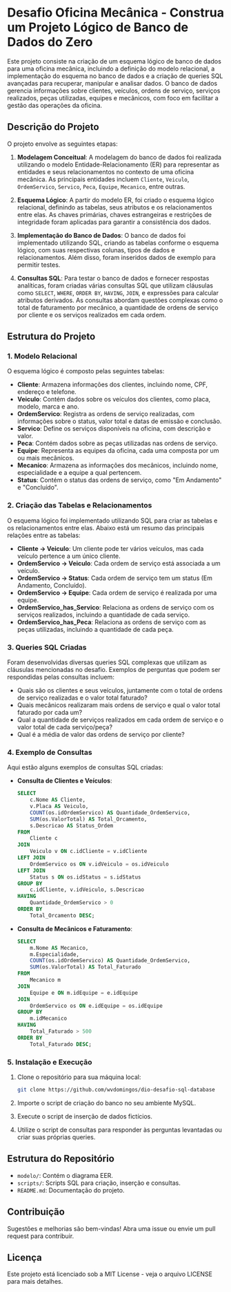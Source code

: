 # Desafio Oficina Mecânica - Construa um Projeto Lógico de Banco de Dados do Zero 

Este projeto consiste na criação de um esquema lógico de banco de dados para uma oficina mecânica, incluindo a definição do modelo relacional, a implementação do esquema no banco de dados e a criação de queries SQL avançadas para recuperar, manipular e analisar dados. O banco de dados gerencia informações sobre clientes, veículos, ordens de serviço, serviços realizados, peças utilizadas, equipes e mecânicos, com foco em facilitar a gestão das operações da oficina.

## Descrição do Projeto

O projeto envolve as seguintes etapas:

1. **Modelagem Conceitual**: A modelagem do banco de dados foi realizada utilizando o modelo Entidade-Relacionamento (ER) para representar as entidades e seus relacionamentos no contexto de uma oficina mecânica. As principais entidades incluem `Cliente`, `Veiculo`, `OrdemServico`, `Servico`, `Peca`, `Equipe`, `Mecanico`, entre outras.
   
2. **Esquema Lógico**: A partir do modelo ER, foi criado o esquema lógico relacional, definindo as tabelas, seus atributos e os relacionamentos entre elas. As chaves primárias, chaves estrangeiras e restrições de integridade foram aplicadas para garantir a consistência dos dados.

3. **Implementação do Banco de Dados**: O banco de dados foi implementado utilizando SQL, criando as tabelas conforme o esquema lógico, com suas respectivas colunas, tipos de dados e relacionamentos. Além disso, foram inseridos dados de exemplo para permitir testes.

4. **Consultas SQL**: Para testar o banco de dados e fornecer respostas analíticas, foram criadas várias consultas SQL que utilizam cláusulas como `SELECT`, `WHERE`, `ORDER BY`, `HAVING`, `JOIN`, e expressões para calcular atributos derivados. As consultas abordam questões complexas como o total de faturamento por mecânico, a quantidade de ordens de serviço por cliente e os serviços realizados em cada ordem.

## Estrutura do Projeto

### 1. **Modelo Relacional**

O esquema lógico é composto pelas seguintes tabelas:

- **Cliente**: Armazena informações dos clientes, incluindo nome, CPF, endereço e telefone.
- **Veiculo**: Contém dados sobre os veículos dos clientes, como placa, modelo, marca e ano.
- **OrdemServico**: Registra as ordens de serviço realizadas, com informações sobre o status, valor total e datas de emissão e conclusão.
- **Servico**: Define os serviços disponíveis na oficina, com descrição e valor.
- **Peca**: Contém dados sobre as peças utilizadas nas ordens de serviço.
- **Equipe**: Representa as equipes da oficina, cada uma composta por um ou mais mecânicos.
- **Mecanico**: Armazena as informações dos mecânicos, incluindo nome, especialidade e a equipe a qual pertencem.
- **Status**: Contém o status das ordens de serviço, como "Em Andamento" e "Concluído".

### 2. **Criação das Tabelas e Relacionamentos**

O esquema lógico foi implementado utilizando SQL para criar as tabelas e os relacionamentos entre elas. Abaixo está um resumo das principais relações entre as tabelas:

- **Cliente -> Veiculo**: Um cliente pode ter vários veículos, mas cada veículo pertence a um único cliente.
- **OrdemServico -> Veiculo**: Cada ordem de serviço está associada a um veículo.
- **OrdemServico -> Status**: Cada ordem de serviço tem um status (Em Andamento, Concluído).
- **OrdemServico -> Equipe**: Cada ordem de serviço é realizada por uma equipe.
- **OrdemServico_has_Servico**: Relaciona as ordens de serviço com os serviços realizados, incluindo a quantidade de cada serviço.
- **OrdemServico_has_Peca**: Relaciona as ordens de serviço com as peças utilizadas, incluindo a quantidade de cada peça.

### 3. **Queries SQL Criadas**

Foram desenvolvidas diversas queries SQL complexas que utilizam as cláusulas mencionadas no desafio. Exemplos de perguntas que podem ser respondidas pelas consultas incluem:

- Quais são os clientes e seus veículos, juntamente com o total de ordens de serviço realizadas e o valor total faturado?
- Quais mecânicos realizaram mais ordens de serviço e qual o valor total faturado por cada um?
- Qual a quantidade de serviços realizados em cada ordem de serviço e o valor total de cada serviço/peça?
- Qual é a média de valor das ordens de serviço por cliente?

### 4. **Exemplo de Consultas**

Aqui estão alguns exemplos de consultas SQL criadas:

- **Consulta de Clientes e Veículos**:
  ```sql
  SELECT 
      c.Nome AS Cliente,
      v.Placa AS Veiculo,
      COUNT(os.idOrdemServico) AS Quantidade_OrdemServico,
      SUM(os.ValorTotal) AS Total_Orcamento,
      s.Descricao AS Status_Ordem
  FROM 
      Cliente c
  JOIN 
      Veiculo v ON c.idCliente = v.idCliente
  LEFT JOIN 
      OrdemServico os ON v.idVeiculo = os.idVeiculo
  LEFT JOIN 
      Status s ON os.idStatus = s.idStatus
  GROUP BY 
      c.idCliente, v.idVeiculo, s.Descricao
  HAVING 
      Quantidade_OrdemServico > 0
  ORDER BY 
      Total_Orcamento DESC;
  ```

- **Consulta de Mecânicos e Faturamento**:
  ```sql
  SELECT 
      m.Nome AS Mecanico,
      m.Especialidade,
      COUNT(os.idOrdemServico) AS Quantidade_OrdemServico,
      SUM(os.ValorTotal) AS Total_Faturado
  FROM 
      Mecanico m
  JOIN 
      Equipe e ON m.idEquipe = e.idEquipe
  JOIN 
      OrdemServico os ON e.idEquipe = os.idEquipe
  GROUP BY 
      m.idMecanico
  HAVING 
      Total_Faturado > 500
  ORDER BY 
      Total_Faturado DESC;
  ```

### 5. **Instalação e Execução**

1. Clone o repositório para sua máquina local:
   ```bash
   git clone https://github.com/wvdomingos/dio-desafio-sql-database
   ```

2. Importe o script de criação do banco no seu ambiente MySQL.
3. Execute o script de inserção de dados fictícios.
4. Utilize o script de consultas para responder às perguntas levantadas ou criar suas próprias queries.

## Estrutura do Repositório
- `modelo/`: Contém o diagrama EER.
- `scripts/`: Scripts SQL para criação, inserção e consultas.
- `README.md`: Documentação do projeto.

## Contribuição
Sugestões e melhorias são bem-vindas! Abra uma issue ou envie um pull request para contribuir.

## Licença
Este projeto está licenciado sob a MIT License - veja o arquivo LICENSE para mais detalhes.